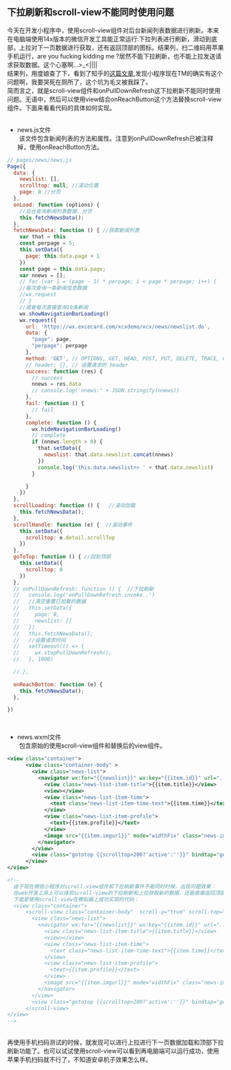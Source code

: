 ## 下拉刷新和scroll-view不能同时使用问题 <br>
今天在开发小程序中，使用scroll-view组件对后台新闻列表数据进行刷新。本来在电脑端使用14x版本的微信开发工具能正常运行:下拉列表进行刷新，滑动到底部，上拉对下一页数据进行获取，还有返回顶部的图标。结果列，扫二维码用苹果手机运行，are you fucking kidding me ?居然不能下拉刷新，也不能上拉发送请求获取数据。这个心塞啊...>_<||||  <br>
结果列，用度娘查了下，看到了知乎的[这篇文章](https://zhuanlan.zhihu.com/p/24739728?refer=oldtimes),发现小程序现在TM的确实有这个问题啊，我要哭死在厕所了，这个坑为毛又被我踩了。<br>
简而言之，就是scroll-view组件和onPullDownRefresh这下拉刷新不能同时使用问题。无语中，然后可以使用view结合onReachButton这个方法替换scroll-view组件。下面来看看代码的具体如何实现。<br>
<br>

  * news.js文件<br>
  该文件包含新闻列表的方法和属性。注意到onPullDownRefresh已被注释掉，使用onReachButton方法。<br>
```javascript
// pages/news/news.js
Page({
  data: {
    newslist: [],
    scrolltop: null, //滚动位置
    page: 0 //分页
  },
  onLoad: function (options) {
    //后台查询新闻列表数据、分页
    this.fetchNewsData();
  },
  fetchNewsData: function () { //获取新闻列表
    var that = this
    const perpage = 5;
    this.setData({
      page: this.data.page + 1
    })
    const page = this.data.page;
    var nnews = [];
    // for (var i = (page - 1) * perpage; i < page * perpage; i++) {
    //每次查询一条新闻信息数据
    //wx.request
    // }
    //或者每次直接查询10条新闻
    wx.showNavigationBarLoading()
    wx.request({
      url: 'https://wx.excecard.com/xcxdemo/xcx/news/newslist.do',
      data: {
        "page": page,
        "perpage": perpage
      },
      method: 'GET', // OPTIONS, GET, HEAD, POST, PUT, DELETE, TRACE, CONNECT
      // header: {}, // 设置请求的 header
      success: function (res) {
        // success
        nnews = res.data
        // console.log('nnews:' + JSON.stringify(nnews))
      },
      fail: function () {
        // fail
      },
      complete: function () {
        wx.hideNavigationBarLoading()
        // complete
        if (nnews.length > 0) {
          that.setData({
            newslist: that.data.newslist.concat(nnews)
          })
          console.log('this.data.newslist>> ' + that.data.newslist)
        }

      }
    })
  },
  scrollLoading: function () {   //滚动加载
    this.fetchNewsData();
  },
  scrollHandle: function (e) {  //滚动事件
    this.setData({
      scrolltop: e.detail.scrollTop
    })
  },
  goToTop: function () { //回到顶部
    this.setData({
      scrolltop: 0
    })
  },
  // onPullDownRefresh: function () {  //下拉刷新
  //   console.log('onPullDownRefresh invoke..')
  //   //清空重置已加载的数据
  //   this.setData({
  //     page: 0,
  //     newslist: []
  //   })
  //   this.fetchNewsData();
  //   //设置请求时间
  //   setTimeout(() => {
  //     wx.stopPullDownRefresh();
  //   }, 1000)

  // },
  
  onReachBottom: function (e) {
    this.fetchNewsData();
  },

})
```
<br>

  * news.wxml文件<br>
  包含原始的使用scroll-view组件和替换后的view组件。
```xml
<view class="container">
      <view class="container-body" >
        <view class="news-list">
          <navigator wx:for="{{newslist}}" wx:key="{{item.id}}" url="../newdetail/newdetail?id={{item.id}}">
            <view class="news-list-item-title">{{item.title}}</view>
            <view></view>
            <view class="news-list-item-time">
              <text class="news-list-item-time-text">{{item.time}}</text>
            </view>
            <view class="news-list-item-profile">
              <text>{{item.profile}}</text>
            </view>
            <image src="{{item.imgurl}}" mode="widthFix" class="news-img"></image>
          </navigator>
        </view>
        <view class="gototop {{scrolltop>200?'active':''}}" bindtap="goToTop"></view>
      </view>
</view>

<!--
  由于现在微信小程序对scroll-view组件和下拉刷新事件不能同时时候，出现问题效果：
  在web开发工具上可以体验scroll-view的下拉刷新和上拉获取新的数据，还能直接返回顶部这效果，但是在手机上实现不了，所以，用view替换scroll-view。
  下面是使用scroll-view在模拟器上成功实现的代码：
  <view class="container">
      <scroll-view class="container-body"  scroll-y="true" scroll-top="{{scrolltop}}" bindscroll="scrollHandle" lower-threshold="50" bindscrolltolower="scrollLoading">
        <view class="news-list">
          <navigator wx:for="{{newslist}}" wx:key="{{item.id}}" url="../newdetail/newdetail?id={{item.id}}">
            <view class="news-list-item-title">{{item.title}}</view>
            <view></view>
            <view class="news-list-item-time">
              <text class="news-list-item-time-text">{{item.time}}</text>
            </view>
            <view class="news-list-item-profile">
              <text>{{item.profile}}</text>
            </view>
            <image src="{{item.imgurl}}" mode="widthFix" class="news-img"></image>
          </navigator>
        </view>
        <view class="gototop {{scrolltop>200?'active':''}}" bindtap="goToTop"></view>
      </scroll-view>
</view>
-->
```
<br>
再使用手机扫码测试的时候，就发现可以进行上拉进行下一页数据加载和顶部下拉刷新功能了。也可以试试使用scroll-view可以看到再电脑端可以运行成功，使用苹果手机扫码就不行了，不知道安卓机子效果怎么样。

